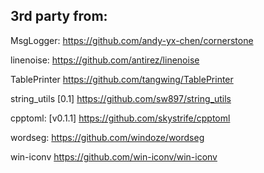 ﻿## 3rd party from:

MsgLogger:
https://github.com/andy-yx-chen/cornerstone

linenoise:
https://github.com/antirez/linenoise

TablePrinter
https://github.com/tangwing/TablePrinter

string_utils
[0.1]
https://github.com/sw897/string_utils

cpptoml:
[v0.1.1]
https://github.com/skystrife/cpptoml

wordseg:
https://github.com/windoze/wordseg

win-iconv
https://github.com/win-iconv/win-iconv